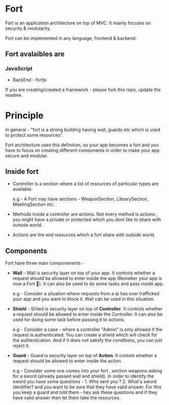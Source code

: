 # Fort
Fort is an application architecture on top of MVC. It mainly focuses on security & modularity.

Fort can be implemented in any language, frontend & backend.

## Fort avalaibles are 

### JavaScript 
* BackEnd - fortjs

If you are creating/created a framework - please fork this repo, update the readme. 

# Principle

In general - "fort is a strong building having wall, guards etc which is used to protect some resources". 

Fort architecture uses this definition, so your app becomes a fort and you have to focus on creating different components in order to make your app secure and modular.

## Inside fort 

* Controller is a section where a list of resources of particular types are available.
  
  e.g - A Fort may have sections - WeaponSection, LibrarySection, MeetingSection etc. 
* Methods inside a controller are actions. Not every method is actions , you might have a private or protected which you dont like to share with outside world.
* Actions are the end resources which a fort share with outside world.

## Components

Fort have three main componenents - 

* **Wall** - Wall is security layer on top of your app. It controls whether a request should be allowed to enter inside the app (Remeber your app is now a Fort :grimacing:). It can also be used to do some tasks and pass inside app. 
  
  e.g - Consider a situation where requests from a ip has over trafficked your app and you want to block it. Wall can be used in this situation.
* **Shield** - Shiled is security layer on top of **Controller**. It controls whether a request should be allowed to enter inside the Controller. It can also be used for doing some task before passing it to actions.
  
  e.g - Consider a case - where a controller "Admin" is only allowed if the request is authenticated. You can create a shield which will check for the authentication. And if it does not satisfy the conditions, you can just reject it. 
* **Guard** - Guard is security layer on top of **Action**. It contols whether a request should be allowed to enter inside the action.
  
  e.g - Consider some one comes into your fort , section weapons asking for a sword (already passed wall and shield). In order to identify the sword you have some questions - 1. Who sent you ? 2. What's sword identifier? and you want to be sure that they have valid answer. For this you keep a guard and told them - hey ask these questions and if they have valid answer then let them take the resources. 
